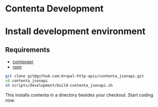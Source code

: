 # Contenta Development

# Install development environment

## Requirements
- [composer](https://getcomposer.org/)
- [npm](https://nodejs.org/en/download/)

```bash
git clone git@github.com:drupal-http-apis/contenta_jsonapi.git
cd contenta_jsonapi
sh scripts/development/build-contenta_jsonapi.sh
```

This installs contenta in a directory besides your checkout. Start coding now.
